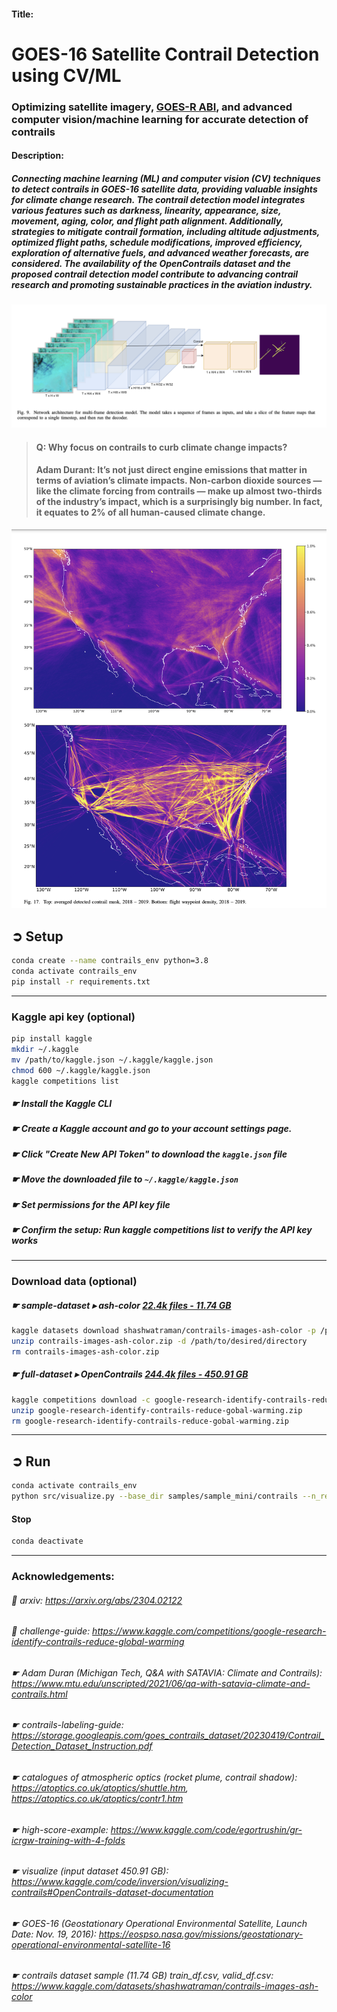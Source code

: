 #### Title:
# GOES-16 Satellite Contrail Detection using CV/ML

### Optimizing satellite imagery, [GOES-R ABI](https://www.star.nesdis.noaa.gov/goes/index.php), and advanced computer vision/machine learning for accurate detection of contrails


#### Description:

##### Connecting machine learning (ML) and computer vision (CV) techniques to detect contrails in GOES-16 satellite data, providing valuable insights for climate change research. The contrail detection model integrates various features such as darkness, linearity, appearance, size, movement, aging, color, and flight path alignment. Additionally, strategies to mitigate contrail formation, including altitude adjustments, optimized flight paths, schedule modifications, improved efficiency, exploration of alternative fuels, and advanced weather forecasts, are considered. The availability of the OpenContrails dataset and the proposed contrail detection model contribute to advancing contrail research and promoting sustainable practices in the aviation industry.

![network-architecture](documentation/images/network-architecture.png)

> #### Q: Why focus on contrails to curb climate change impacts?
> #### Adam Durant: It’s not just direct engine emissions that matter in terms of aviation’s climate impacts. Non-carbon dioxide sources — like the climate forcing from contrails — make up almost two-thirds of the industry’s impact, which is a surprisingly big number. In fact, it equates to 2% of all human-caused climate change.
![detected-contrails-flights](documentation/images/detected-contrails-flights.png)

## ➲ Setup
```bash
conda create --name contrails_env python=3.8
conda activate contrails_env
pip install -r requirements.txt
```
---
### Kaggle api key (optional)
```bash
pip install kaggle
mkdir ~/.kaggle
mv /path/to/kaggle.json ~/.kaggle/kaggle.json
chmod 600 ~/.kaggle/kaggle.json
kaggle competitions list
```
##### ☛ Install the Kaggle CLI
##### ☛ Create a Kaggle account and go to your account settings page.
##### ☛ Click "Create New API Token" to download the `kaggle.json` file 
##### ☛  Move the downloaded file to `~/.kaggle/kaggle.json`
##### ☛ Set permissions for the API key file
##### ☛ Confirm the setup: Run kaggle competitions list to verify the API key works
---
### Download data (optional)
##### ☛ sample-dataset ▸ ash-color [22.4k files - 11.74 GB](https://www.kaggle.com/shashwatraman/contrails-images-ash-color)
```bash 
kaggle datasets download shashwatraman/contrails-images-ash-color -p /path/to/desired/directory
unzip contrails-images-ash-color.zip -d /path/to/desired/directory
rm contrails-images-ash-color.zip
```
##### ☛ full-dataset  ▸  OpenContrails [244.4k files - 450.91 GB](https://arxiv.org/pdf/2304.02122.pdf)

```bash
kaggle competitions download -c google-research-identify-contrails-reduce-gobal-warming
unzip google-research-identify-contrails-reduce-gobal-warming.zip
rm google-research-identify-contrails-reduce-gobal-warming.zip
```
---

## ➲ Run
```bash
conda activate contrails_env
python src/visualize.py --base_dir samples/sample_mini/contrails --n_records 5 --n_times_before 4
```
#### Stop
```bash
conda deactivate
```
---
### Acknowledgements:

###### 📌 arxiv: https://arxiv.org/abs/2304.02122
###### 📌 challenge-guide: https://www.kaggle.com/competitions/google-research-identify-contrails-reduce-global-warming
###### ☛ Adam Duran (Michigan Tech, Q&A with SATAVIA: Climate and Contrails): https://www.mtu.edu/unscripted/2021/06/qa-with-satavia-climate-and-contrails.html
###### ☛ contrails-labeling-guide: https://storage.googleapis.com/goes_contrails_dataset/20230419/Contrail_Detection_Dataset_Instruction.pdf
###### ☛ catalogues of atmospheric optics (rocket plume, contrail shadow): https://atoptics.co.uk/atoptics/shuttle.htm, https://atoptics.co.uk/atoptics/contr1.htm
###### ☛ high-score-example: https://www.kaggle.com/code/egortrushin/gr-icrgw-training-with-4-folds
###### ☛ visualize (input dataset 450.91 GB): https://www.kaggle.com/code/inversion/visualizing-contrails#OpenContrails-dataset-documentation
###### ☛ GOES-16 (Geostationary Operational Environmental Satellite, Launch Date: Nov. 19, 2016): https://eospso.nasa.gov/missions/geostationary-operational-environmental-satellite-16
###### ☛ contrails dataset sample (11.74 GB) train_df.csv, valid_df.csv: https://www.kaggle.com/datasets/shashwatraman/contrails-images-ash-color
